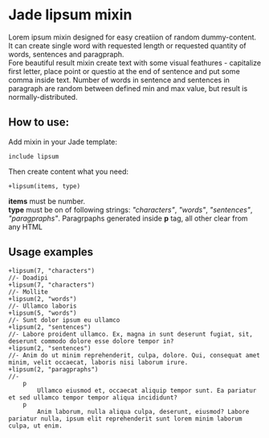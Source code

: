 # Jade lipsum mixin
Lorem ipsum mixin designed for easy creatiion of random dummy-content. It can create single word with requested length or requested quantity of words, sentences and paragpraph.  
Fore beautiful result mixin create text with some visual feathures - capitalize first letter, place point or questio at the end of sentence and put some comma inside text. Number of words in sentence and sentences in paragraph are random between defined min and max value, but result is normally-distributed.

## How to use:
Add mixin in your Jade template:
```jade
include lipsum
```
Then create content what you need:
```jade
+lipsum(items, type)
```
**items** must be number.  
**type** must be on of following strings: *"characters"*, *"words"*, *"sentences"*, *"paragpraphs"*. Paragrpaphs generated inside **p** tag, all other clear from any HTML

## Usage examples
```jade
+lipsum(7, "characters") 
//- Doadipi
+lipsum(7, "characters") 
//- Mollite 
+lipsum(2, "words") 
//- Ullamco laboris
+lipsum(5, "words") 
//- Sunt dolor ipsum eu ullamco 
+lipsum(2, "sentences") 
//- Labore proident ullamco. Ex, magna in sunt deserunt fugiat, sit, deserunt commodo dolore esse dolore tempor in? 
+lipsum(2, "sentences") 
//- Anim do ut minim reprehenderit, culpa, dolore. Qui, consequat amet minim, velit occaecat, laboris nisi laborum irure. 
+lipsum(2, "paragpraphs") 
//-
	p
		Ullamco eiusmod et, occaecat aliquip tempor sunt. Ea pariatur et sed ullamco tempor tempor aliqua incididunt? 
	p
		Anim laborum, nulla aliqua culpa, deserunt, eiusmod? Labore pariatur nulla, ipsum elit reprehenderit sunt lorem minim laborum culpa, ut enim. 
```


